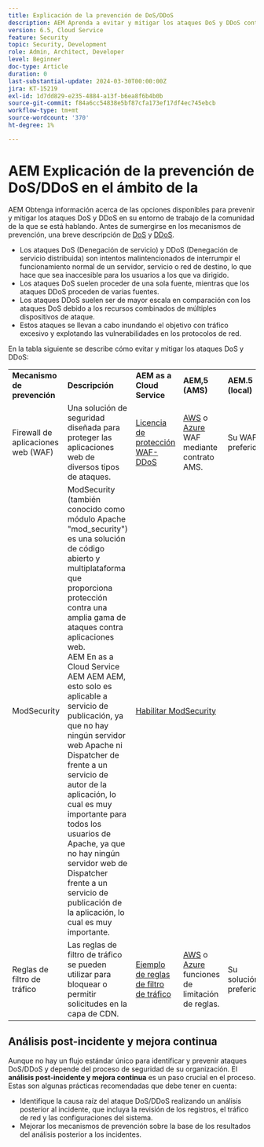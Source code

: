 ```yaml
---
title: Explicación de la prevención de DoS/DDoS
description: AEM Aprenda a evitar y mitigar los ataques DoS y DDoS contra los ataques de tipo de ataque de tipo de contra de la.
version: 6.5, Cloud Service
feature: Security
topic: Security, Development
role: Admin, Architect, Developer
level: Beginner
doc-type: Article
duration: 0
last-substantial-update: 2024-03-30T00:00:00Z
jira: KT-15219
exl-id: 1d7dd829-e235-4884-a13f-b6ea8f6b4b0b
source-git-commit: f84a6cc54838e5bf87cfa173ef17df4ec745ebcb
workflow-type: tm+mt
source-wordcount: '370'
ht-degree: 1%

---
```


# AEM Explicación de la prevención de DoS/DDoS en el ámbito de la

AEM Obtenga información acerca de las opciones disponibles para prevenir y mitigar los ataques DoS y DDoS en su entorno de trabajo de la comunidad de la que se está hablando. Antes de sumergirse en los mecanismos de prevención, una breve descripción de [DoS](https://developer.mozilla.org/en-US/docs/Glossary/DOS_attack) y [DDoS](https://developer.mozilla.org/en-US/docs/Glossary/Distributed_Denial_of_Service).

- Los ataques DoS (Denegación de servicio) y DDoS (Denegación de servicio distribuida) son intentos malintencionados de interrumpir el funcionamiento normal de un servidor, servicio o red de destino, lo que hace que sea inaccesible para los usuarios a los que va dirigido.
- Los ataques DoS suelen proceder de una sola fuente, mientras que los ataques DDoS proceden de varias fuentes.
- Los ataques DDoS suelen ser de mayor escala en comparación con los ataques DoS debido a los recursos combinados de múltiples dispositivos de ataque.
- Estos ataques se llevan a cabo inundando el objetivo con tráfico excesivo y explotando las vulnerabilidades en los protocolos de red.

En la tabla siguiente se describe cómo evitar y mitigar los ataques DoS y DDoS:

<table>
    <tbody>
        <tr>
            <td><strong>Mecanismo de prevención</strong></td>
            <td><strong>Descripción</strong></td>
            <td><strong>AEM as a Cloud Service</strong></td>
            <td><strong>AEM,5 (AMS)</strong></td>
            <td><strong>AEM.5 (local)</strong></td>
        </tr>
        <tr>
            <td>Firewall de aplicaciones web (WAF)</td>
            <td>Una solución de seguridad diseñada para proteger las aplicaciones web de diversos tipos de ataques.</td>
            <td>
            <a href="https://experienceleague.adobe.com/en/docs/experience-manager-learn/cloud-service/security/traffic-filter-and-waf-rules/examples-and-analysis#waf-rules" target="_blank">Licencia de protección WAF-DDoS</a></td>
            <td><a href="https://docs.aws.amazon.com/waf/" target="_blank">AWS</a> o <a href="https://azure.microsoft.com/en-us/products/web-application-firewall" target="_blank">Azure</a> WAF mediante contrato AMS.</td>
            <td>Su WAF preferido</td>
        </tr>
        <tr>
            <td>ModSecurity</td>
            <td>ModSecurity (también conocido como módulo Apache "mod_security") es una solución de código abierto y multiplataforma que proporciona protección contra una amplia gama de ataques contra aplicaciones web.<br/> AEM En as a Cloud Service AEM AEM AEM, esto solo es aplicable a servicio de publicación, ya que no hay ningún servidor web Apache ni Dispatcher de frente a un servicio de autor de la aplicación, lo cual es muy importante para todos los usuarios de Apache, ya que no hay ningún servidor web de Dispatcher frente a un servicio de publicación de la aplicación, lo cual es muy importante.</td>
            <td colspan="3"><a href="https://experienceleague.adobe.com/en/docs/experience-manager-learn/foundation/security/modsecurity-crs-dos-attack-protection" target="_blank">Habilitar ModSecurity </a></td>
        </tr>
        <tr>
            <td>Reglas de filtro de tráfico</td>
            <td>Las reglas de filtro de tráfico se pueden utilizar para bloquear o permitir solicitudes en la capa de CDN.</td>
            <td><a href="https://experienceleague.adobe.com/en/docs/experience-manager-learn/cloud-service/security/traffic-filter-and-waf-rules/examples-and-analysis" target="_blank">Ejemplo de reglas de filtro de tráfico</a></td>
            <td><a href="https://docs.aws.amazon.com/waf/latest/developerguide/waf-rule-statement-type-rate-based.html" target="_blank">AWS</a> o <a href="https://learn.microsoft.com/en-us/azure/web-application-firewall/ag/rate-limiting-overview" target="_blank">Azure</a> funciones de limitación de reglas.</td>
            <td>Su solución preferida</td>
        </tr>
    </tbody>
</table>

## Análisis post-incidente y mejora continua

Aunque no hay un flujo estándar único para identificar y prevenir ataques DoS/DDoS y depende del proceso de seguridad de su organización. El **análisis post-incidente y mejora continua** es un paso crucial en el proceso. Estas son algunas prácticas recomendadas que debe tener en cuenta:

- Identifique la causa raíz del ataque DoS/DDoS realizando un análisis posterior al incidente, que incluya la revisión de los registros, el tráfico de red y las configuraciones del sistema.
- Mejorar los mecanismos de prevención sobre la base de los resultados del análisis posterior a los incidentes.

